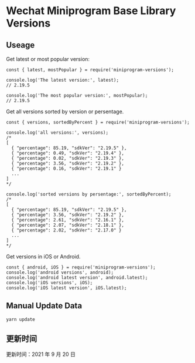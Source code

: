 
# Wechat Miniprogram Base Library Versions

## Useage

Get latest or most popular version:

```;
const { latest, mostPopular } = require('miniprogram-versions');

console.log('The latest version:', latest);
// 2.19.5

console.log('The most popular version:', mostPopular);
// 2.19.5

```

Get all versions sorted by version or persentage.

```
const { versions, sortedByPercent } = require('miniprogram-versions');

console.log('all versions:', versions);
/*
[
  { "percentage": 85.19, "sdkVer": "2.19.5" },
  { "percentage": 0.49, "sdkVer": "2.19.4" },
  { "percentage": 0.02, "sdkVer": "2.19.3" },
  { "percentage": 3.56, "sdkVer": "2.19.2" },
  { "percentage": 0.16, "sdkVer": "2.19.1" }
  ...
]
*/

console.log('sorted versions by persentage:', sortedByPercent);
/*
[
  { "percentage": 85.19, "sdkVer": "2.19.5" },
  { "percentage": 3.56, "sdkVer": "2.19.2" },
  { "percentage": 2.61, "sdkVer": "2.16.1" },
  { "percentage": 2.07, "sdkVer": "2.18.1" },
  { "percentage": 2.02, "sdkVer": "2.17.0" }
  ...
]
*/
```

Get versions in iOS or Android.

```
const { android, iOS } = require('miniprogram-versions');
console.log('android versions', android);
console.log('android latest version', android.latest);
console.log('iOS versions', iOS);
console.log('iOS latest version', iOS.latest);
```

## Manual Update Data

```
yarn update
```

## 更新时间

更新时间：2021 年 9 月 20 日
